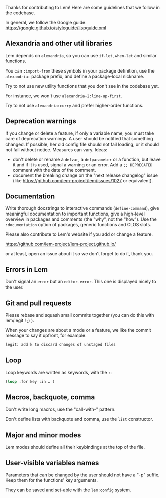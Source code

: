 
Thanks for contributing to Lem! Here are some guidelines that we follow in the codebase.

In general, we follow the Google guide: https://google.github.io/styleguide/lispguide.xml


## Alexandria and other util libraries

Lem depends on `alexandria`, so you can use `if-let`, `when-let` and similar functions.

You can `:import-from` these symbols in your package definition, use the `alexandria:` package prefix, and define a package-local nickname.

Try to not use new utility functions that you don't see in the codebase yet.

For instance, we won't use `alexandria-2:line-up-first`.

Try to not use `alexandria:curry` and prefer higher-order functions.


## Deprecation warnings

If you change or delete a feature, if only a variable name, you must
take care of deprecation warnings. A user should be notified that
something changed. If possible, her old config file should not fail
loading, or it should not fail without notice. Measures can vary. Ideas:

- don't delete or rename a `defvar`, a `defparameter` or a function, but leave it and if it is used, signal a warning or an error. Add a `;; DEPRECATED` comment with the date of the comment.
- document the breaking change on the "next release changelog" issue (like https://github.com/lem-project/lem/issues/1027 or equivalent).


## Documentation

Write thorough docstrings to interactive commands (`define-command`),
give meaningful documentation to important functions, give a
high-level overview in packages and comments (the "why", not the
"how"). Use the `:documentation` option of packages, generic functions
and CLOS slots.

Please also contribute to Lem's website if you add or change a feature.

https://github.com/lem-project/lem-project.github.io/

or at least, open an issue about it so we don't forget to do it, thank you.


## Errors in Lem

Don't signal an `error` but an `editor-error`. This one is displayed nicely to the user.


## Git and pull requests

Please rebase and squash small commits together (you can do this with lem/legit ! ;) ).

When your changes are about a mode or a feature, we like the commit message to say it upfront, for example:

    legit: add k to discard changes of unstaged files

## Loop

Loop keywords are written as keywords, with the `:`:

```lisp
(loop :for key :in … )
```

## Macros, backquote, comma

Don't write long macros, use the "call-with-" pattern.

Don't define lists with backquote and comma, use the `list` constructor.


## Major and minor modes

Lem modes should define all their keybindings at the top of the file.

## User-visible variables names

Parameters that can be changed by the user should not have a "-p"
suffix. Keep them for the functions' key arguments.

They can be saved and set-able with the `lem:config` system.
